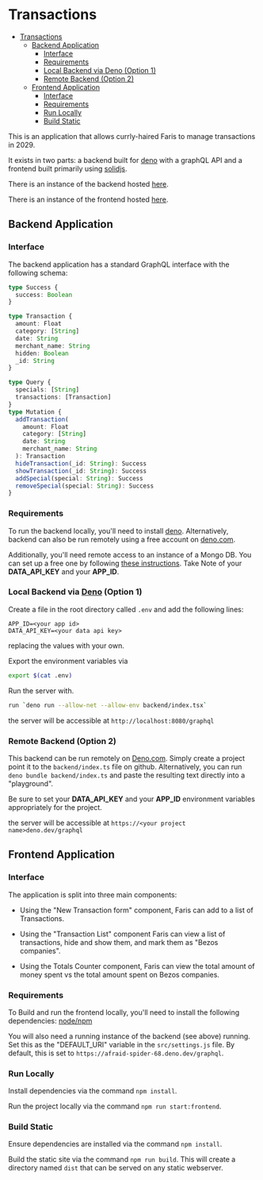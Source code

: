 # Transactions

- [Transactions](#transactions)
  - [Backend Application](#backend-application)
    - [Interface](#interface)
    - [Requirements](#requirements)
    - [Local Backend via Deno (Option 1)](#local-backend-via-deno-option-1)
    - [Remote Backend (Option 2)](#remote-backend-option-2)
  - [Frontend Application](#frontend-application)
    - [Interface](#interface-1)
    - [Requirements](#requirements-1)
    - [Run Locally](#run-locally)
    - [Build Static](#build-static)

This is an application that allows currly-haired Faris to manage transactions in 2029.

It exists in two parts: a backend built for [deno](https://deno.land) with a graphQL API and a frontend built primarily using [solidjs](https://solidjs.com).

There is an instance of the backend hosted [here](https://afraid-spider-68.deno.dev/graphql).

There is an instance of the frontend hosted [here](https://transactions-lovat.vercel.app/).

## Backend Application

### Interface

The backend application has a standard GraphQL interface with the following schema:

```typescript
type Success {
  success: Boolean
}

type Transaction {
  amount: Float
  category: [String]
  date: String
  merchant_name: String
  hidden: Boolean
  _id: String
}

type Query {
  specials: [String]
  transactions: [Transaction]
}
type Mutation {
  addTransaction(
    amount: Float
    category: [String]
    date: String
    merchant_name: String
  ): Transaction
  hideTransaction(_id: String): Success
  showTransaction(_id: String): Success
  addSpecial(special: String): Success
  removeSpecial(special: String): Success
}
```

### Requirements

To run the backend locally, you'll need to install [deno](https://deno.land). Alternatively, backend can also be run remotely using a free account on [deno.com](https://deno.com).

Additionally, you'll need remote access to an instance of a Mongo DB. You can set up a free one by following [these instructions](https://www.mongodb.com/developer/article/getting-started-deno-mongodb/#setting-up-the-mongodb-data-api). Take Note of your **DATA_API_KEY** and your **APP_ID**.

### Local Backend via [Deno](https://deno.land/) (Option 1)

Create a file in the root directory called `.env` and add the following lines:

```she
APP_ID=<your app id>
DATA_API_KEY=<your data api key>
```

replacing the values with your own.

Export the environment variables via

```sh
export $(cat .env)
```

Run the server with.

```sh
run `deno run --allow-net --allow-env backend/index.tsx`
```

the server will be accessible at `http://localhost:8080/graphql`

### Remote Backend (Option 2)

This backend can be run remotely on [Deno.com](https://deno.com/). Simply create a project point it to the `backend/index.ts` file on github. Alternatively, you can run `deno bundle backend/index.ts` and paste the resulting text directly into a "playground".

Be sure to set your **DATA_API_KEY** and your **APP_ID** environment variables appropriately for the project.

the server will be accessible at `https://<your project name>deno.dev/graphql`

## Frontend Application

### Interface

The application is split into three main components:

- Using the "New Transaction form" component, Faris can add to a list of Transactions.

- Using the "Transaction List" component Faris can view a list of transactions, hide and show them, and mark them as "Bezos companies".

- Using the Totals Counter component, Faris can view the total amount of money spent vs the total amount spent on Bezos companies.

### Requirements

To Build and run the frontend locally, you'll need to install the following dependencies: [node/npm](https://nodejs.org/en/download/)

You will also need a running instance of the backend (see above) running. Set this as the "DEFAULT_URI" variable in the `src/settings.js` file. By default, this is set to `https://afraid-spider-68.deno.dev/graphql`.

### Run Locally

Install dependencies via the command `npm install`.

Run the project locally via the command `npm run start:frontend`.

### Build Static

Ensure dependencies are installed via the command `npm install`.

Build the static site via the command `npm run build`. This will create a directory named `dist` that can be served on any static webserver.
